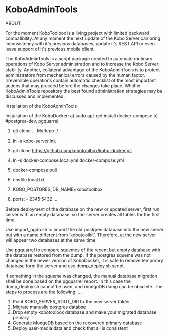 # KoboAdminTools

ABOUT

For the moment KoboToolbox is a living project with limited backward compatibility. 
At any moment the next update of the Kobo Server can bring inconsistency with
it's previous databases, update it's REST API or even leave support of it's previous mobile client. 

The KoboAdminTools is a script package created to automate routinary operations of Kobo 
Server administration and to increase the Kobo Server stability. Another, collateral 
advantage of the KoboAdminTools is to protect administrators from mechanical errors caused by the human 
factor. Irreversible operations contain automatic checklist of the most important actions that
may preceed before the changes take place. Whithin KoboAdminTools repository the best found administration 
strategies may be discussed and implemented.

Installation of the KoboAdminTools

Installation of the KoboDocker:
a) sudo apt-get install docker-compose
b) #postgres-dev, pgquarrel

1. git clone ....MyRepo ./
2. ln -s <full path to existing kobo server> kobo-server.lnk

1. git clone https://github.com/kobotoolbox/kobo-docker.git
2. ln -s docker-compose.local.yml docker-compose.yml
3. docker-compose pull
4. envfile.local.txt
5. KOBO_POSTGRES_DB_NAME=kobotoolbox
6. ports: - 2345:5432
...

Before deployment of the database on the new or updated server, first run
server with an empty database, so the server creates all tables for the 
first time.

Use import_pgdb.sh to import the old postgres database into the new
server but with a name different from 'kobotoolkit'. Therefore, at the new
server will appear two databases at the same time.

Use pgquarrel to compare squemes of the recent but empty database
with the database restored from the dump. If the postgres squeme was 
not changed in the newer version of KoboDocker, it is safe to remove
temporary database form the server and use dump_deploy.sh script.

If something in the squeme was changed, the manual database migration shell be done
based on the pgquarrel report. In this case the dump_deploy.sh cannot be used, and
mongoDB dump can be obsolete. The steps to process are the following:
....

1. Point KOBO_SERVER_ROOT_DIR to the new server folder
2. Migrate manually postgres databse
3. Drop empty kobotoolbox database and make your migrated database primary
4. Generate MongoDB based on the recovered primary database
5. Deploy user-media data and check that all is consistent
